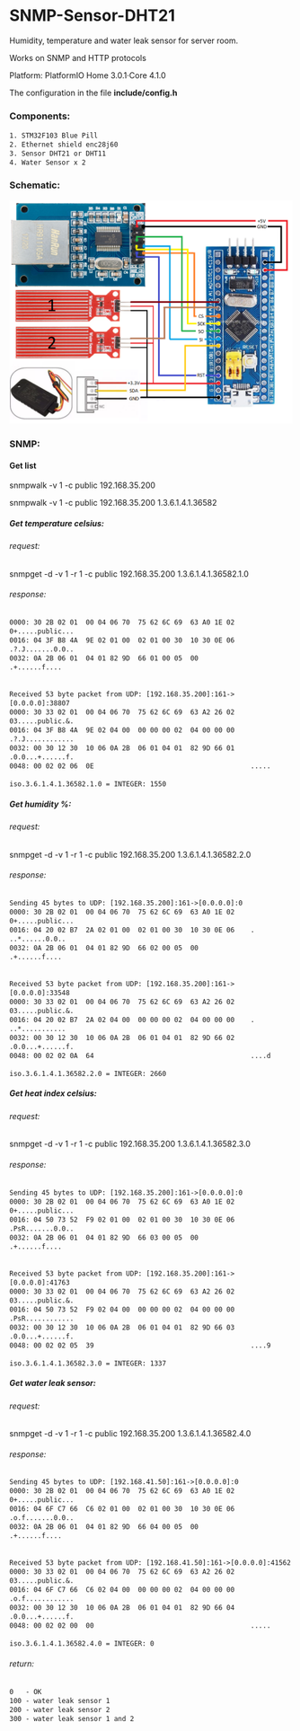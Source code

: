 # SNMP-Sensor-DHT21

Humidity, temperature and water leak sensor for server room.

Works on SNMP and HTTP protocols

Platform: PlatformIO Home 3.0.1·Core 4.1.0

The configuration in the file **include/config.h**

### Сomponents:

    1. STM32F103 Blue Pill
    2. Ethernet shield enc28j60
    3. Sensor DHT21 or DHT11
    4. Water Sensor x 2

### Schematic:
![Schematic](schematic.png)

### SNMP:

#### Get list
snmpwalk -v 1 -c public 192.168.35.200

snmpwalk -v 1 -c public 192.168.35.200 1.3.6.1.4.1.36582

##### Get temperature сelsius:

###### request:
snmpget -d -v 1 -r 1 -c public 192.168.35.200 1.3.6.1.4.1.36582.1.0

###### response:
```
0000: 30 2B 02 01  00 04 06 70  75 62 6C 69  63 A0 1E 02    0+.....public...
0016: 04 3F B8 4A  9E 02 01 00  02 01 00 30  10 30 0E 06    .?.J.......0.0..
0032: 0A 2B 06 01  04 01 82 9D  66 01 00 05  00             .+......f....


Received 53 byte packet from UDP: [192.168.35.200]:161->[0.0.0.0]:38807
0000: 30 33 02 01  00 04 06 70  75 62 6C 69  63 A2 26 02    03.....public.&.
0016: 04 3F B8 4A  9E 02 04 00  00 00 00 02  04 00 00 00    .?.J............
0032: 00 30 12 30  10 06 0A 2B  06 01 04 01  82 9D 66 01    .0.0...+......f.
0048: 00 02 02 06  0E                                       .....

iso.3.6.1.4.1.36582.1.0 = INTEGER: 1550
```
##### Get humidity %:

###### request:
snmpget -d -v 1 -r 1 -c public 192.168.35.200 1.3.6.1.4.1.36582.2.0

###### response:
```
Sending 45 bytes to UDP: [192.168.35.200]:161->[0.0.0.0]:0
0000: 30 2B 02 01  00 04 06 70  75 62 6C 69  63 A0 1E 02    0+.....public...
0016: 04 20 02 B7  2A 02 01 00  02 01 00 30  10 30 0E 06    . ..*......0.0..
0032: 0A 2B 06 01  04 01 82 9D  66 02 00 05  00             .+......f....


Received 53 byte packet from UDP: [192.168.35.200]:161->[0.0.0.0]:33548
0000: 30 33 02 01  00 04 06 70  75 62 6C 69  63 A2 26 02    03.....public.&.
0016: 04 20 02 B7  2A 02 04 00  00 00 00 02  04 00 00 00    . ..*...........
0032: 00 30 12 30  10 06 0A 2B  06 01 04 01  82 9D 66 02    .0.0...+......f.
0048: 00 02 02 0A  64                                       ....d

iso.3.6.1.4.1.36582.2.0 = INTEGER: 2660
```

##### Get heat index сelsius:

###### request:
snmpget -d -v 1 -r 1 -c public 192.168.35.200 1.3.6.1.4.1.36582.3.0

###### response:
```
Sending 45 bytes to UDP: [192.168.35.200]:161->[0.0.0.0]:0
0000: 30 2B 02 01  00 04 06 70  75 62 6C 69  63 A0 1E 02    0+.....public...
0016: 04 50 73 52  F9 02 01 00  02 01 00 30  10 30 0E 06    .PsR.......0.0..
0032: 0A 2B 06 01  04 01 82 9D  66 03 00 05  00             .+......f....


Received 53 byte packet from UDP: [192.168.35.200]:161->[0.0.0.0]:41763
0000: 30 33 02 01  00 04 06 70  75 62 6C 69  63 A2 26 02    03.....public.&.
0016: 04 50 73 52  F9 02 04 00  00 00 00 02  04 00 00 00    .PsR............
0032: 00 30 12 30  10 06 0A 2B  06 01 04 01  82 9D 66 03    .0.0...+......f.
0048: 00 02 02 05  39                                       ....9

iso.3.6.1.4.1.36582.3.0 = INTEGER: 1337
```

##### Get water leak sensor:

###### request:
snmpget -d -v 1 -r 1 -c public 192.168.35.200 1.3.6.1.4.1.36582.4.0

###### response:
```
Sending 45 bytes to UDP: [192.168.41.50]:161->[0.0.0.0]:0
0000: 30 2B 02 01  00 04 06 70  75 62 6C 69  63 A0 1E 02    0+.....public...
0016: 04 6F C7 66  C6 02 01 00  02 01 00 30  10 30 0E 06    .o.f.......0.0..
0032: 0A 2B 06 01  04 01 82 9D  66 04 00 05  00             .+......f....


Received 53 byte packet from UDP: [192.168.41.50]:161->[0.0.0.0]:41562
0000: 30 33 02 01  00 04 06 70  75 62 6C 69  63 A2 26 02    03.....public.&.
0016: 04 6F C7 66  C6 02 04 00  00 00 00 02  04 00 00 00    .o.f............
0032: 00 30 12 30  10 06 0A 2B  06 01 04 01  82 9D 66 04    .0.0...+......f.
0048: 00 02 02 00  00                                       .....

iso.3.6.1.4.1.36582.4.0 = INTEGER: 0
```

###### return:
```
0   - OK
100 - water leak sensor 1
200 - water leak sensor 2
300 - water leak sensor 1 and 2
```